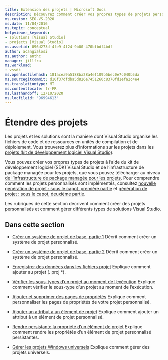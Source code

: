 ```yaml
---
title: Extension des projets | Microsoft Docs
description: Découvrez comment créer vos propres types de projets personnalisés dans le kit de développement logiciel (SDK) Visual Studio et comment gérer différents types de solutions Visual Studio.
ms.custom: SEO-VS-2020
ms.date: 11/04/2016
ms.topic: conceptual
helpviewer_keywords:
- solutions [Visual Studio]
- projects [Visual Studio]
ms.assetid: 096d273d-4fe9-4f24-9b00-470bfbdf4bdf
author: acangialosi
ms.author: anthc
manager: jillfra
ms.workload:
- vssdk
ms.openlocfilehash: 181acea9a5188ba28a4ef109b5bec0e7c040b5da
ms.sourcegitcommit: d10f37dfdba5d826e7451260c8370fd1efa2c4e4
ms.translationtype: MT
ms.contentlocale: fr-FR
ms.lasthandoff: 12/10/2020
ms.locfileid: "96994613"
---
```

# <a name="extend-projects"></a>Étendre des projets
Les projets et les solutions sont la manière dont Visual Studio organise les fichiers de code et de ressources en unités de compilation et de déploiement. Vous trouverez plus d’informations sur les projets dans les [projets (kit de développement logiciel Visual Studio)](../extensibility/extending-projects.md).

 Vous pouvez créer vos propres types de projets à l’aide du kit de développement logiciel (SDK) Visual Studio et de l’infrastructure de package managée pour les projets, que vous pouvez télécharger au niveau [de l’infrastructure de package managée pour les projets](https://github.com/tunnelvisionlabs/MPFProj10). Pour comprendre comment les projets personnalisés sont implémentés, consultez [nouvelle génération de projet : sous le capot, première partie](../extensibility/internals/new-project-generation-under-the-hood-part-one.md) et [génération de projet : sous le capot, deuxième partie](../extensibility/internals/new-project-generation-under-the-hood-part-two.md).

 Les rubriques de cette section décrivent comment créer des projets personnalisés et comment gérer différents types de solutions Visual Studio.

## <a name="in-this-section"></a>Dans cette section
- [Créer un système de projet de base, partie 1](../extensibility/creating-a-basic-project-system-part-1.md) Décrit comment créer un système de projet personnalisé.

- [Créer un système de projet de base, partie 2](../extensibility/creating-a-basic-project-system-part-2.md) Décrit comment créer un système de projet personnalisé.

- [Enregistrer des données dans les fichiers projet](../extensibility/saving-data-in-project-files.md) Explique comment ajouter au projet (<em>.</em> proj *).

- [Vérifier les sous-types d’un projet au moment de l’exécution](../extensibility/verifying-subtypes-of-a-project-at-run-time.md) Explique comment vérifier le sous-type d’un projet au moment de l’exécution.

- [Ajouter et supprimer des pages de propriétés](../extensibility/adding-and-removing-property-pages.md) Explique comment personnaliser les pages de propriétés de votre projet personnalisé.

- [Ajouter un attribut à un élément de projet](../extensibility/adding-an-attribute-to-a-project-item.md) Explique comment ajouter un attribut à un élément de projet personnalisé.

- [Rendre persistante la propriété d’un élément de projet](../extensibility/persisting-the-property-of-a-project-item.md) Explique comment rendre les propriétés d’un élément de projet personnalisé persistantes.

- [Gérer les projets Windows universels](../extensibility/managing-universal-windows-projects.md) Explique comment gérer des projets universels.
